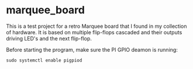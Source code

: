 # marquee_board

This is a test project for a retro Marquee board that I found in my collection
of hardware. It is based on multiple flip-flops cascaded and their outputs
driving LED's and the next flip-flop.

Before starting the program, make sure the PI GPIO deamon is running:

    sudo systemctl enable pigpiod


